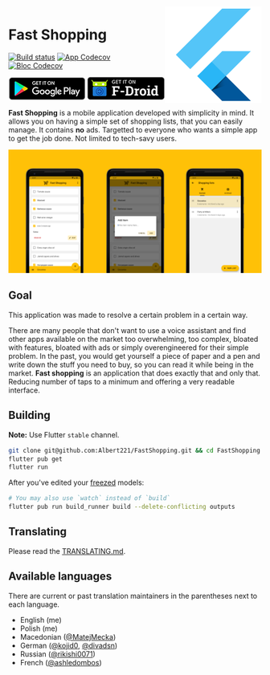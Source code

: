 <img align="right" src="android/app/src/main/res/mipmap-xxxhdpi/ic_launcher.png" alt="">

# Fast Shopping

[![Build status][build-status-badge]][build-status-link]
[![App Codecov][app-codecov-badge]][codecov-link]
[![Bloc Codecov][bloc-codecov-badge]][codecov-link]

[![Get it on Google Play][google-play-badge]][google-play-link]
[![Get it on F-Droid][fdroid-badge]][fdroid-link]

**Fast Shopping** is a mobile application developed with simplicity in mind. It allows you on having a simple set of shopping lists, that you can easily manage. It contains **no** ads. Targetted to everyone who wants a simple app to get the job done. Not limited to tech-savy users.

![App screenshots][app-screenshots]

## Goal

This application was made to resolve a certain problem in a certain way. 

There are many people that don't want to use a voice assistant and find other apps available on the market too overwhelming, too complex, bloated with features, bloated with ads or simply overengineered for their simple problem. In the past, you would get yourself a piece of paper and a pen and write down the stuff you need to buy, so you can read it while being in the market. **Fast shopping** is an application that does exactly that and only that. Reducing number of taps to a minimum and offering a very readable interface.

## Building

**Note:** Use Flutter `stable` channel.

```bash
git clone git@github.com:Albert221/FastShopping.git && cd FastShopping
flutter pub get
flutter run
```

After you've edited your [freezed][freezed] models:

```bash
# You may also use `watch` instead of `build`
flutter pub run build_runner build --delete-conflicting outputs
```

## Translating

Please read the [TRANSLATING.md].

## Available languages

There are current or past translation maintainers in the parentheses next to each language.

- English (me)
- Polish (me)
- Macedonian ([@MatejMecka])
- German ([@kojid0], [@divadsn])
- Russian ([@rikishi0071])
- French ([@ashledombos])

[build-status-badge]: https://img.shields.io/github/workflow/status/Albert221/FastShopping/Flutter%20test
[build-status-link]: https://github.com/Albert221/FastShopping/actions?query=workflow%3A%22Flutter+test%22
[app-codecov-badge]: https://img.shields.io/codecov/c/gh/Albert221/FastShopping?logo=codecov&flag=app&label=app%20coverage
[bloc-codecov-badge]: https://img.shields.io/codecov/c/gh/Albert221/FastShopping?logo=codecov&flag=bloc&label=bloc%20coverage
[codecov-link]: https://codecov.io/gh/Albert221/FastShopping

[google-play-badge]: assets/google-play-badge.png
[google-play-link]: https://play.google.com/store/apps/details?id=me.wolszon.fastshopping
[fdroid-badge]: assets/fdroid-badge.png
[fdroid-link]: https://www.f-droid.org/en/packages/me.wolszon.fastshopping/
[app-screenshots]: fastlane/metadata/android/en-US/images/featureGraphic.png

[freezed]: https://pub.dev/packages/freezed
[TRANSLATING.md]: TRANSLATING.md

[@matejmecka]: https://github.com/MatejMecka
[@kojid0]: https://github.com/kojid0
[@divadsn]: https://github.com/divadsn
[@rikishi0071]: https://github.com/rikishi0071
[@ashledombos]: https://github.com/ashledombos
